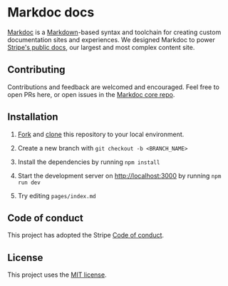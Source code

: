 # Markdoc docs

[Markdoc](https://markdoc.dev) is a [Markdown](https://commonmark.org)-based syntax and toolchain for creating custom documentation sites and experiences.
We designed Markdoc to power [Stripe's public docs](http://stripe.com/docs), our largest and most complex content site.

## Contributing

Contributions and feedback are welcomed and encouraged. Feel free to open PRs here, or open issues in the [Markdoc core repo](https://github.com/markdoc/markdoc).

## Installation

1. [Fork](https://help.github.com/articles/fork-a-repo) and [clone](https://help.github.com/articles/cloning-a-repository) this repository to your local environment.

2. Create a new branch with `git checkout -b <BRANCH_NAME>`

3. Install the dependencies by running `npm install`

4. Start the development server on [http://localhost:3000](http://localhost:3000) by running `npm run dev`

5. Try editing `pages/index.md`

## Code of conduct

This project has adopted the Stripe [Code of conduct](https://github.com/markdoc/markdoc/blob/main/.github/CODE_OF_CONDUCT.md).

## License

This project uses the [MIT license](LICENSE).
